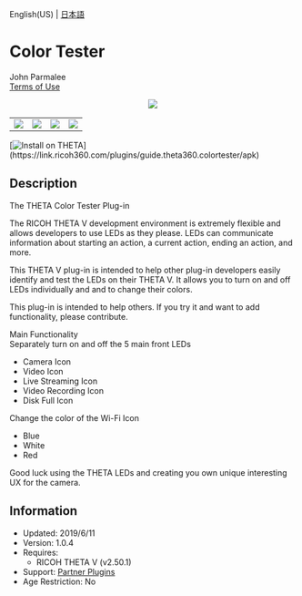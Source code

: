 English(US) | [日本語](README.ja.md)

# Color Tester

John Parmalee  
[Terms of Use](http://www.apache.org/licenses/LICENSE-2.0)

<div align="center"><img src="./1.png"><table><tr><td><img src="./2.png"></td><td><img src="./3.png"></td><td><img src="./4.png"></td><td><img src="./5.png"></td></tr></table></div>

[![Install on THETA](https://assets.ricoh360.com/image/upload/v1/front/theta/install-button.svg?)](https://link.ricoh360.com/plugins/guide.theta360.colortester/apk)

## Description

<div id="plugin-description">

The THETA Color Tester Plug-in  
  
The RICOH THETA V development environment is extremely flexible and allows developers to use LEDs as they please. LEDs can communicate information about starting an action, a current action, ending an action, and more.  
  
This THETA V plug-in is intended to help other plug-in developers easily identify and test the LEDs on their THETA V. It allows you to turn on and off LEDs individually and and to change their colors.  
  
This plug-in is intended to help others. If you try it and want to add functionality, please contribute.  
  
Main Functionality  
Separately turn on and off the 5 main front LEDs  
* Camera Icon
* Video Icon
* Live Streaming Icon
* Video Recording Icon
* Disk Full Icon

  
Change the color of the Wi-Fi Icon  
* Blue
* White
* Red

  
Good luck using the THETA LEDs and creating you own unique interesting UX for the camera.  

</div>  

## Information

- Updated: 2019/6/11
- Version: 1.0.4
- Requires:
  - RICOH THETA V (v2.50.1)
- Support: [Partner Plugins](https://community.theta360.guide/)
- Age Restriction: No
